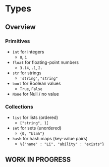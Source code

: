 # Types

## Overview

### Primitives

- `int` for integers
  - `0`, `1`
- `float` for floating-point numbers
  - `3.14`, `.1`, `2.`
- `str` for strings
  - `'string'`, `"string"`
- `bool` for Boolean values
  - `True`, `False`
- `None` for Null / no value

### Collections

- `list` for lists (ordered)
  - `["string", 1]`
- `set` for sets (unordered)
  - `{0, "blah"}`
- `hash` for hash maps (key-value pairs)
  - `%{"name" : "Li", "ability" : "exists"}`

## WORK IN PROGRESS
